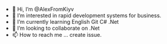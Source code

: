 - 👋 Hi, I’m @AlexFromKiyv
- 👀 I’m interested in rapid development systems for business.
- 🌱 I’m currently learning English Git C# .Net
- 💞️ I’m looking to collaborate on .Net
- 📫 How to reach me ... create issue.

<!---
AlexFromKiyv/AlexFromKiyv is a ✨ special ✨ repository because its `README.md` (this file) appears on your GitHub profile.
You can click the Preview link to take a look at your changes.
--->
